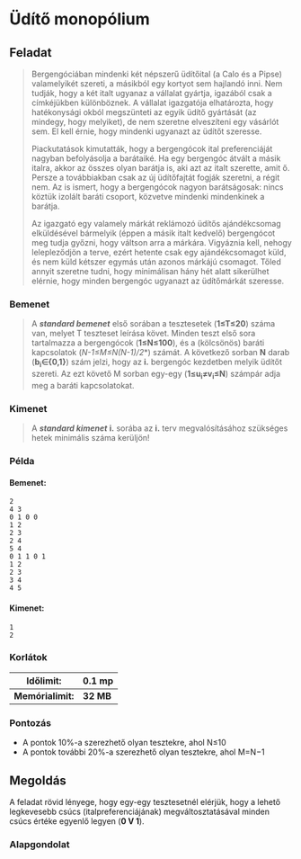 # Üdítő monopólium

## Feladat
> Bergengóciában mindenki két népszerű üdítőital (a Calo és a Pipse) valamelyikét szereti, a másikból egy kortyot sem hajlandó inni. Nem tudják, hogy a két italt ugyanaz a vállalat gyártja, igazából csak a címkéjükben különböznek. A vállalat igazgatója elhatározta, hogy hatékonysági okból megszünteti az egyik üdítő gyártását (az mindegy, hogy melyiket), de nem szeretne elveszíteni egy vásárlót sem. El kell érnie, hogy mindenki ugyanazt az üdítőt szeresse.
>
> Piackutatások kimutatták, hogy a bergengócok ital preferenciáját nagyban befolyásolja a barátaiké. Ha egy bergengóc átvált a másik italra, akkor az összes olyan barátja is, aki azt az italt szerette, amit ő. Persze a továbbiakban csak az új üdítőfajtát fogják szeretni, a régit nem. Az is ismert, hogy a bergengócok nagyon barátságosak: nincs köztük izolált baráti csoport, közvetve mindenki mindenkinek a barátja.
>
>Az igazgató egy valamely márkát reklámozó üdítős ajándékcsomag elküldésével bármelyik (éppen 
a másik italt kedvelő) bergengócot meg tudja győzni, hogy váltson arra a márkára. Vigyáznia kell, nehogy lelepleződjön a terve, ezért hetente csak egy ajándékcsomagot küld, és nem küld kétszer egymás után azonos márkájú csomagot. Tőled annyit szeretne tudni, hogy minimálisan hány hét alatt sikerülhet elérnie, hogy minden bergengóc ugyanazt az üdítőmárkát szeresse.

### Bemenet
> A  ***standard bemenet***  első sorában a  tesztesetek  (**1≤T≤20**) száma van, melyet T  teszteset leírása követ. Minden teszt első sora tartalmazza a bergengócok (**1≤N≤100**), és a (kölcsönös) baráti kapcsolatok (**N-1≤M≤N*(N-1)/2**) számát. A következő sorban **N** darab  (**b<sub>i</sub>∈{0,1}**) szám jelzi, hogy az **i.** bergengóc kezdetben melyik üdítőt szereti. Az ezt követő M  sorban  egy-egy (**1≤u<sub>i</sub>≠v<sub>i</sub>≤N**) számpár adja meg a baráti kapcsolatokat.

### Kimenet
> A ***standard kimenet*** **i.** sorába az **i.** terv megvalósításához szükséges hetek minimális száma 
kerüljön!

### Példa

#### Bemenet:
```
2
4 3
0 1 0 0
1 2
2 3
2 4
5 4
0 1 1 0 1
1 2
2 3
3 4
4 5
```

#### Kimenet:
```
1
2
```

### Korlátok

| Időlimit: | **0.1 mp** |
| - | - |
| **Memórialimit:** | **32 MB** |

### Pontozás
- A pontok 10%-a szerezhető olyan tesztekre, ahol N≤10
- A pontok további 20%-a szerezhető olyan tesztekre, ahol M=N−1


## Megoldás
A feladat rövid lényege, hogy egy-egy tesztesetnél elérjük, hogy a lehető legkevesebb csúcs (italpreferenciájának) megváltosztatásával minden csúcs értéke egyenlő legyen (**0 V 1**).

### Alapgondolat